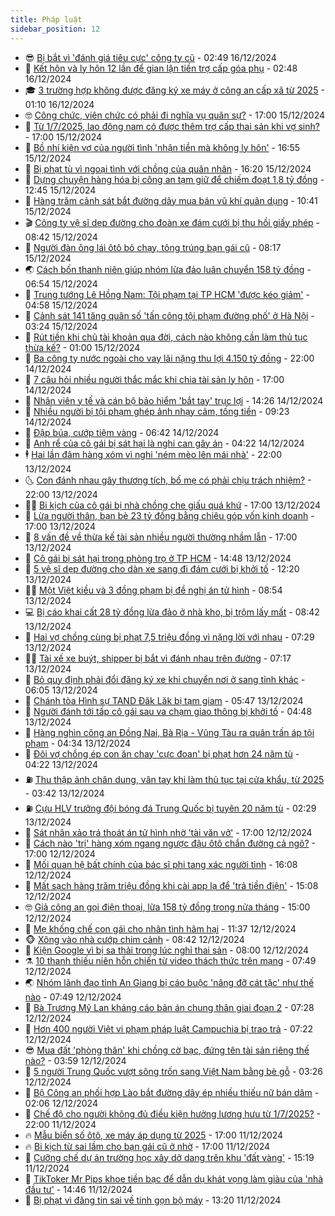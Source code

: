 ```yaml
---
title: Pháp luật
sidebar_position: 12
---
```


<!-- vnexpress-phap-luat:START -->
- 😎 [Bị bắt vì &#39;đánh giá tiêu cực&#39; công ty cũ](https://vnexpress.net/bi-bat-vi-danh-gia-tieu-cuc-cong-ty-cu-4828155.html) - 02:49 16/12/2024
- 🥰 [Kết hôn và ly hôn 12 lần để gian lận tiền trợ cấp góa phụ](https://vnexpress.net/ket-hon-va-ly-hon-12-lan-de-gian-lan-tien-tro-cap-goa-phu-4828153.html) - 02:48 16/12/2024
- 🎓 [3 trường hợp không được đăng ký xe máy ở công an cấp xã từ 2025](https://vnexpress.net/3-truong-hop-khong-duoc-dang-ky-xe-may-o-cong-an-cap-xa-tu-2025-4828067.html) - 01:10 16/12/2024
- 🤓 [Công chức, viên chức có phải đi nghĩa vụ quân sự?](https://vnexpress.net/can-bo-cong-chuc-vien-chuc-co-phai-di-nghia-vu-quan-su-4827924.html) - 17:00 15/12/2024
- 🎊 [Từ 1/7/2025, lao động nam có được thêm trợ cấp thai sản khi vợ sinh?](https://vnexpress.net/tu-1-7-2025-lao-dong-nam-co-duoc-them-tro-cap-thai-san-khi-vo-sinh-con-4827450.html) - 17:00 15/12/2024
- 🙉 [Bồ nhí kiện vợ của người tình &#39;nhận tiền mà không ly hôn&#39;](https://vnexpress.net/bo-nhi-kien-vo-nguoi-tinh-nhan-tien-ma-khong-ly-hon-4828078.html) - 16:55 15/12/2024
- 🤡 [Bị phạt tù vì ngoại tình với chồng của quân nhân](https://vnexpress.net/bi-phat-tu-vi-ngoai-tinh-voi-chong-quan-nhan-4828106.html) - 16:20 15/12/2024
- 🗽 [Dựng chuyện hàng hóa bị công an tạm giữ để chiếm đoạt 1,8 tỷ đồng](https://vnexpress.net/dung-chuyen-hang-hoa-bi-cong-an-tam-giu-de-chiem-doat-1-8-ty-dong-4828116.html) - 12:45 15/12/2024
- 🌋 [Hàng trăm cảnh sát bắt đường dây mua bán vũ khí quân dụng](https://vnexpress.net/hang-tram-canh-sat-bat-duong-day-mua-ban-vu-khi-quan-dung-4828094.html) - 10:41 15/12/2024
- 🎬 [Công ty vệ sĩ dẹp đường cho đoàn xe đám cưới bị thu hồi giấy phép](https://vnexpress.net/cong-ty-ve-si-dep-duong-cho-doan-xe-dam-cuoi-bi-thu-hoi-giay-phep-vnepre-4828062.html) - 08:42 15/12/2024
- 💯 [Người đàn ông lái ôtô bỏ chạy, tông trúng bạn gái cũ](https://vnexpress.net/nguoi-dan-ong-lai-oto-bo-chay-tong-trung-ban-gai-cu-4828064.html) - 08:17 15/12/2024
- 🌏 [Cách bốn thanh niên giúp nhóm lừa đảo luân chuyển 158 tỷ đồng](https://vnexpress.net/cach-bon-thanh-nien-giup-nhom-lua-dao-luan-chuyen-158-ty-dong-vnepre-4828045.html) - 06:54 15/12/2024
- 🌊 [Trung tướng Lê Hồng Nam: Tội phạm tại TP HCM &#39;được kéo giảm&#39;](https://vnexpress.net/trung-tuong-le-hong-nam-toi-pham-tai-tp-hcm-duoc-keo-giam-4828002.html) - 04:58 15/12/2024
- 💂 [Cảnh sát 141 tăng quân số &#39;tấn công tội phạm đường phố&#39; ở Hà Nội](https://vnexpress.net/canh-sat-141-tang-quan-so-tan-cong-toi-pham-duong-pho-o-ha-noi-4827999.html) - 03:24 15/12/2024
- 🎡 [Rút tiền khi chủ tài khoản qua đời, cách nào không cần làm thủ tục thừa kế?](https://vnexpress.net/rut-tien-khi-chu-tai-khoan-qua-doi-cach-nao-khong-can-lam-thu-tuc-thua-ke-4827405.html) - 01:00 15/12/2024
- 🫶 [Ba công ty nước ngoài cho vay lãi nặng thu lợi 4.150 tỷ đồng](https://vnexpress.net/ba-cong-ty-nuoc-ngoai-cho-vay-lai-nang-thu-loi-4-150-ty-dong-4827919.html) - 22:00 14/12/2024
- 🐲 [7 câu hỏi nhiều người thắc mắc khi chia tài sản ly hôn](https://vnexpress.net/7-cau-hoi-thuong-gap-ve-chia-tai-san-khi-ly-hon-4827922.html) - 17:00 14/12/2024
- 🚀 [Nhân viên y tế và cán bộ bảo hiểm &#39;bắt tay&#39; trục lợi](https://vnexpress.net/nhan-vien-y-te-va-can-bo-bao-hiem-bat-tay-truc-loi-4827902.html) - 14:26 14/12/2024
- 🎊 [Nhiều người bị tội phạm ghép ảnh nhạy cảm, tống tiền](https://vnexpress.net/nhieu-nguoi-co-dia-vi-bi-toi-pham-ghep-anh-nhay-cam-tong-tien-4827848.html) - 09:23 14/12/2024
- 🤗 [Đập búa, cướp tiệm vàng](https://vnexpress.net/dap-bua-cuop-tiem-vang-4827823.html) - 06:42 14/12/2024
- 🗽 [Anh rể của cô gái bị sát hại là nghi can gây án](https://vnexpress.net/anh-re-cua-co-gai-bi-sat-hai-la-nghi-can-gay-an-4827739.html) - 04:22 14/12/2024
- 🕴 [Hai lần đâm hàng xóm vì nghi &#39;ném mèo lên mái nhà&#39;](https://vnexpress.net/hai-lan-dam-hang-xom-vi-nghi-nem-meo-len-mai-nha-4827528.html) - 22:00 13/12/2024
- 🌜 [Con đánh nhau gây thương tích, bố mẹ có phải chịu trách nhiệm?](https://vnexpress.net/con-danh-nhau-gay-thuong-tich-bo-me-co-phai-chiu-trach-nhiem-vnepre-4826217.html) - 22:00 13/12/2024
- 🧑‍🏫 [Bi kịch của cô gái bị nhà chồng che giấu quá khứ](https://vnexpress.net/bi-kich-cua-co-gai-bi-nha-chong-che-giau-qua-khu-4827605.html) - 17:00 13/12/2024
- 🦩 [Lừa người thân, bạn bè 23 tỷ đồng bằng chiêu góp vốn kinh doanh](https://vnexpress.net/lua-23-ty-dong-bang-chieu-gop-von-kinh-doanh-hang-thanh-ly-4827586.html) - 17:00 13/12/2024
- 💼 [8 vấn đề về thừa kế tài sản nhiều người thường nhầm lẫn](https://vnexpress.net/8-van-de-ve-thua-ke-tai-san-nhieu-nguoi-thuong-nham-lan-4827479.html) - 17:00 13/12/2024
- 💫 [Cô gái bị sát hại trong phòng trọ ở TP HCM](https://vnexpress.net/co-gai-bi-sat-hai-trong-phong-tro-o-tp-hcm-4827645.html) - 14:48 13/12/2024
- 🦅 [5 vệ sĩ dẹp đường cho dàn xe sang đi đám cưới bị khởi tố](https://vnexpress.net/5-ve-si-dep-duong-cho-dan-xe-sang-di-dam-cuoi-bi-khoi-to-4827631.html) - 12:20 13/12/2024
- 🧑‍💻 [Một Việt kiều và 3 đồng phạm bị đề nghị án tử hình](https://vnexpress.net/mot-viet-kieu-va-3-dong-pham-bi-de-nghi-an-tu-hinh-4827500.html) - 08:54 13/12/2024
- 💻 [Bị cáo khai cất 28 tỷ đồng lừa đảo ở nhà kho, bị trộm lấy mất](https://vnexpress.net/bi-cao-khai-cat-28-ty-dong-lua-dao-o-nha-kho-bi-trom-lay-mat-4827490.html) - 08:42 13/12/2024
- 🤠 [Hai vợ chồng cùng bị phạt 7,5 triệu đồng vì nặng lời với nhau](https://vnexpress.net/hai-vo-chong-cung-bi-phat-7-5-trieu-dong-vi-xuc-pham-nhau-4827462.html) - 07:29 13/12/2024
- 🧑‍🏫 [Tài xế xe buýt, shipper bị bắt vì đánh nhau trên đường](https://vnexpress.net/tai-xe-xe-buyt-shipper-bi-bat-vi-danh-nhau-tren-duong-4827442.html) - 07:17 13/12/2024
- 🌈 [Bỏ quy định phải đổi đăng ký xe khi chuyển nơi ở sang tỉnh khác](https://vnexpress.net/bo-quy-dinh-phai-doi-dang-ky-xe-khi-chuyen-noi-o-sang-tinh-khac-4827414.html) - 06:05 13/12/2024
- 🌮 [Chánh tòa Hình sự TAND Đăk Lăk bị tạm giam](https://vnexpress.net/chanh-toa-hinh-su-tand-dak-lak-bi-tam-giam-4827431.html) - 05:47 13/12/2024
- 🐲 [Người đánh tới tấp cô gái sau va chạm giao thông bị khởi tố](https://vnexpress.net/nguoi-danh-toi-tap-co-gai-sau-va-cham-giao-thong-bi-khoi-to-4827398.html) - 04:48 13/12/2024
- 🧰 [Hàng nghìn công an Đồng Nai, Bà Rịa - Vũng Tàu ra quân trấn áp tội phạm](https://vnexpress.net/hang-nghin-cong-an-dong-nai-ba-ria-vung-tau-ra-quan-tran-ap-toi-pham-4827302.html) - 04:34 13/12/2024
- 💄 [Đôi vợ chồng ép con ăn chay &#39;cực đoan&#39; bị phạt hơn 24 năm tù](https://vnexpress.net/doi-vo-chong-khien-con-3-tuoi-chet-vi-an-chay-cuc-doan-bi-phat-tu-4827351.html) - 04:22 13/12/2024
- ⛽️ [Thu thập ảnh chân dung, vân tay khi làm thủ tục tại cửa khẩu, từ 2025](https://vnexpress.net/thu-thap-anh-chan-dung-van-tay-khi-lam-thu-tuc-tai-cua-khau-tu-2025-4827343.html) - 03:42 13/12/2024
- ⛽️ [Cựu HLV trưởng đội bóng đá Trung Quốc bị tuyên 20 năm tù](https://vnexpress.net/cuu-hlv-truong-doi-bong-da-trung-quoc-bi-phat-20-nam-tu-4827275.html) - 02:29 13/12/2024
- 💂 [Sát nhân xảo trá thoát án tử hình nhờ &#39;tài văn vở&#39;](https://vnexpress.net/sat-nhan-xao-tra-thoat-an-tu-hinh-nho-tai-van-vo-vnepre-4826898.html) - 17:00 12/12/2024
- 🤔 [Cách nào &#39;trị&#39; hàng xóm ngang ngược đậu ôtô chắn đường cả ngõ?](https://vnexpress.net/cach-nao-tri-hang-xom-ngang-nguoc-dau-oto-chan-duong-ca-ngo-4826453.html) - 17:00 12/12/2024
- 🧐 [Mối quan hệ bất chính của bác sĩ phi tang xác người tình](https://vnexpress.net/moi-quan-he-bat-chinh-cua-bac-si-phi-tang-xac-nguoi-tinh-4827190.html) - 16:08 12/12/2024
- 🎃 [Mất sạch hàng trăm triệu đồng khi cài app lạ để &#39;trả tiền điện&#39;](https://vnexpress.net/mat-sach-hang-tram-trieu-dong-khi-cai-app-la-de-tra-tien-dien-4826841.html) - 15:08 12/12/2024
- 🤓 [Giả công an gọi điện thoại, lừa 158 tỷ đồng trong nửa tháng](https://vnexpress.net/bon-thanh-nien-gia-cong-an-goi-dien-thoai-lua-158-ty-dong-trong-nua-thang-4827184.html) - 15:00 12/12/2024
- 💃 [Mẹ khống chế con gái cho nhân tình hãm hại](https://vnexpress.net/me-khong-che-con-gai-cho-nhan-tinh-ham-hai-4827129.html) - 11:37 12/12/2024
- 🐵 [Xông vào nhà cướp chim cảnh](https://vnexpress.net/xong-vao-nha-cuop-chim-canh-4827035.html) - 08:42 12/12/2024
- 🤖 [Kiện Google vì bị sa thải trong lúc nghỉ thai sản](https://vnexpress.net/kien-google-vi-bi-sa-thai-trong-luc-nghi-thai-san-4826949.html) - 08:00 12/12/2024
- ⚗️ [10 thanh thiếu niên hỗn chiến từ video thách thức trên mạng](https://vnexpress.net/10-thanh-thieu-nien-hon-chien-tu-video-thach-thuc-tren-mang-4826969.html) - 07:49 12/12/2024
- 🌏 [Nhóm lãnh đạo tỉnh An Giang bị cáo buộc &#39;nâng đỡ cát tặc&#39; như thế nào](https://vnexpress.net/nhom-lanh-dao-tinh-an-giang-bi-cao-buoc-nang-do-cat-tac-nhu-the-nao-4826909.html) - 07:49 12/12/2024
- 🦆 [Bà Trương Mỹ Lan kháng cáo bản án chung thân giai đoạn 2](https://vnexpress.net/ba-truong-my-lan-khang-cao-ban-an-chung-than-giai-doan-2-4826965.html) - 07:28 12/12/2024
- 🐎 [Hơn 400 người Việt vi phạm pháp luật Campuchia bị trao trả](https://vnexpress.net/hon-400-nguoi-viet-vi-pham-phap-luat-campuchia-bi-trao-tra-4826952.html) - 07:22 12/12/2024
- 😎 [Mua đất &#39;phòng thân&#39; khi chồng cờ bạc, đứng tên tài sản riêng thế nào?](https://vnexpress.net/mua-dat-phong-than-khi-chong-co-bac-dung-ten-tai-san-rieng-the-nao-4826440.html) - 03:59 12/12/2024
- 💪 [5 người Trung Quốc vượt sông trốn sang Việt Nam bằng bè gỗ](https://vnexpress.net/5-nguoi-trung-quoc-vuot-song-tron-sang-viet-nam-bang-be-go-4826856.html) - 03:26 12/12/2024
- 🤡 [Bộ Công an phối hợp Lào bắt đường dây ép nhiều thiếu nữ bán dâm](https://vnexpress.net/bo-cong-an-phoi-hop-lao-bat-duong-day-ep-nhieu-thieu-nu-ban-dam-4826794.html) - 02:06 12/12/2024
- 🌁 [Chế độ cho người không đủ điều kiện hưởng lương hưu từ 1/7/2025?](https://vnexpress.net/che-do-cho-nguoi-khong-du-dieu-kien-huong-luong-huu-tu-1-7-2025-4826013.html) - 22:00 11/12/2024
- 🔥 [Mẫu biển số ôtô, xe máy áp dụng từ 2025](https://vnexpress.net/mau-bien-so-oto-xe-may-ap-dung-tu-2025-4826718.html) - 17:00 11/12/2024
- 🔥 [Bi kịch từ sai lầm cho bạn gái cũ ở nhờ](https://vnexpress.net/bi-kich-tu-sai-lam-cho-ban-gai-cu-o-nho-4823399.html) - 17:00 11/12/2024
- 👺 [Cưỡng chế dự án trường học xây dở dang trên khu &#39;đất vàng&#39;](https://vnexpress.net/cuong-che-du-an-truong-hoc-xay-do-dang-tren-khu-dat-vang-4826672.html) - 15:19 11/12/2024
- 🎊 [TikToker Mr Pips khoe tiền bạc để dẫn dụ khát vọng làm giàu của &#39;nhà đầu tư&#39;](https://vnexpress.net/tiktoker-mr-pips-khoe-giau-sang-de-dan-du-khat-vong-lam-giau-cua-nha-dau-tu-4826703.html) - 14:46 11/12/2024
- 🎊 [Bị phạt vì đăng tin sai về tinh gọn bộ máy](https://vnexpress.net/bi-phat-vi-dang-tin-sai-ve-tinh-gon-bo-may-4826702.html) - 13:20 11/12/2024<!-- vnexpress-phap-luat:END -->
